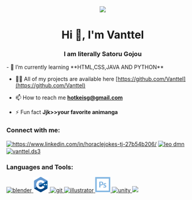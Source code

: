 <div id="header" align="center">
<img src="https://media.giphy.com/media/ramBbsu5kGc8AJHd1h/giphy.gif"/>
<h1 align="center">Hi 👋, I'm Vanttel</h1>
<h3 align="center">I am literally Satoru Gojou</h3>
</div>
- 🌱 I’m currently learning **HTML,CSS,JAVA AND PYTHON**

- 👨‍💻 All of my projects are available here [https://github.com/Vanttel](https://github.com/Vanttel)

- 📫 How to reach me **hotkeisg@gmail.com**

- ⚡ Fun fact **Jjk>>your favorite animanga**

<h3 align="left">Connect with me:</h3>
<p align="left">
<a href="https://linkedin.com/in/https://www.linkedin.com/in/horaclejokes-tj-27b54b206/" target="blank"><img align="center" src="https://raw.githubusercontent.com/rahuldkjain/github-profile-readme-generator/master/src/images/icons/Social/linked-in-alt.svg" alt="https://www.linkedin.com/in/horaclejokes-tj-27b54b206/" height="30" width="40" /></a>
<a href="https://fb.com/leo dmn" target="blank"><img align="center" src="https://raw.githubusercontent.com/rahuldkjain/github-profile-readme-generator/master/src/images/icons/Social/facebook.svg" alt="leo dmn" height="30" width="40" /></a>
<a href="https://instagram.com/vanttel.ds3" target="blank"><img align="center" src="https://raw.githubusercontent.com/rahuldkjain/github-profile-readme-generator/master/src/images/icons/Social/instagram.svg" alt="vanttel.ds3" height="30" width="40" /></a>
</p>

<h3 align="left">Languages and Tools:</h3>
<p align="left"> <a href="https://www.blender.org/" target="_blank" rel="noreferrer"> <img src="https://download.blender.org/branding/community/blender_community_badge_white.svg" alt="blender" width="40" height="40"/> </a> <a href="https://www.w3schools.com/cpp/" target="_blank" rel="noreferrer"> <img src="https://raw.githubusercontent.com/devicons/devicon/master/icons/cplusplus/cplusplus-original.svg" alt="cplusplus" width="40" height="40"/> </a> <a href="https://git-scm.com/" target="_blank" rel="noreferrer"> <img src="https://www.vectorlogo.zone/logos/git-scm/git-scm-icon.svg" alt="git" width="40" height="40"/> </a> <a href="https://www.adobe.com/in/products/illustrator.html" target="_blank" rel="noreferrer"> <img src="https://www.vectorlogo.zone/logos/adobe_illustrator/adobe_illustrator-icon.svg" alt="illustrator" width="40" height="40"/> </a> <a href="https://www.photoshop.com/en" target="_blank" rel="noreferrer"> <img src="https://raw.githubusercontent.com/devicons/devicon/master/icons/photoshop/photoshop-line.svg" alt="photoshop" width="40" height="40"/> </a> <a href="https://unity.com/" target="_blank" rel="noreferrer"> <img src="https://www.vectorlogo.zone/logos/unity3d/unity3d-icon.svg" alt="unity" width="40" height="40"/>
  
<img src="https://tenor.com/btneY.gif"/>

